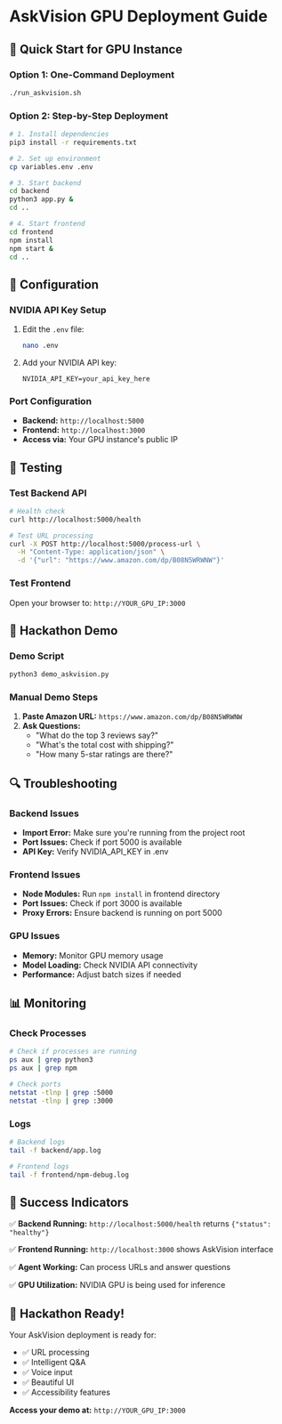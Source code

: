# AskVision GPU Deployment Guide

## 🚀 Quick Start for GPU Instance

### Option 1: One-Command Deployment

```bash
./run_askvision.sh
```

### Option 2: Step-by-Step Deployment

```bash
# 1. Install dependencies
pip3 install -r requirements.txt

# 2. Set up environment
cp variables.env .env

# 3. Start backend
cd backend
python3 app.py &
cd ..

# 4. Start frontend
cd frontend
npm install
npm start &
cd ..
```

## 🔧 Configuration

### NVIDIA API Key Setup

1. Edit the `.env` file:

   ```bash
   nano .env
   ```

2. Add your NVIDIA API key:
   ```
   NVIDIA_API_KEY=your_api_key_here
   ```

### Port Configuration

- **Backend:** `http://localhost:5000`
- **Frontend:** `http://localhost:3000`
- **Access via:** Your GPU instance's public IP

## 🧪 Testing

### Test Backend API

```bash
# Health check
curl http://localhost:5000/health

# Test URL processing
curl -X POST http://localhost:5000/process-url \
  -H "Content-Type: application/json" \
  -d '{"url": "https://www.amazon.com/dp/B08N5WRWNW"}'
```

### Test Frontend

Open your browser to: `http://YOUR_GPU_IP:3000`

## 🎯 Hackathon Demo

### Demo Script

```bash
python3 demo_askvision.py
```

### Manual Demo Steps

1. **Paste Amazon URL:** `https://www.amazon.com/dp/B08N5WRWNW`
2. **Ask Questions:**
   - "What do the top 3 reviews say?"
   - "What's the total cost with shipping?"
   - "How many 5-star ratings are there?"

## 🔍 Troubleshooting

### Backend Issues

- **Import Error:** Make sure you're running from the project root
- **Port Issues:** Check if port 5000 is available
- **API Key:** Verify NVIDIA_API_KEY in .env

### Frontend Issues

- **Node Modules:** Run `npm install` in frontend directory
- **Port Issues:** Check if port 3000 is available
- **Proxy Errors:** Ensure backend is running on port 5000

### GPU Issues

- **Memory:** Monitor GPU memory usage
- **Model Loading:** Check NVIDIA API connectivity
- **Performance:** Adjust batch sizes if needed

## 📊 Monitoring

### Check Processes

```bash
# Check if processes are running
ps aux | grep python3
ps aux | grep npm

# Check ports
netstat -tlnp | grep :5000
netstat -tlnp | grep :3000
```

### Logs

```bash
# Backend logs
tail -f backend/app.log

# Frontend logs
tail -f frontend/npm-debug.log
```

## 🎉 Success Indicators

✅ **Backend Running:** `http://localhost:5000/health` returns `{"status": "healthy"}`

✅ **Frontend Running:** `http://localhost:3000` shows AskVision interface

✅ **Agent Working:** Can process URLs and answer questions

✅ **GPU Utilization:** NVIDIA GPU is being used for inference

## 🏁 Hackathon Ready!

Your AskVision deployment is ready for:

- ✅ URL processing
- ✅ Intelligent Q&A
- ✅ Voice input
- ✅ Beautiful UI
- ✅ Accessibility features

**Access your demo at:** `http://YOUR_GPU_IP:3000`
